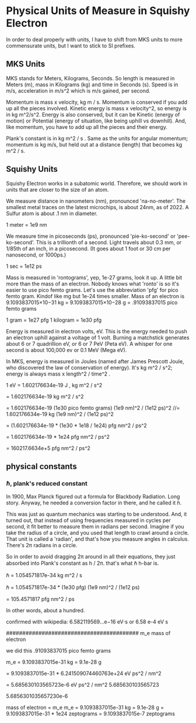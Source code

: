 <!--
title: Physical Units
description: Physical Units of Measure in Squishy Electron
-->
# Physical Units of Measure in Squishy Electron

In order to deal properly with units,
I have to shift from MKS units to more commensurate units,
but I want to stick to SI prefixes.

## MKS Units

MKS stands for Meters, Kilograms, Seconds.  So length is measured in Meters (m), mass in Kilograms (kg) and time in Seconds (s).  Speed is in m/s, acceleration in m/s^2 which is m/s gained, per second.

Momentum is mass x velocity, kg m / s.  Momentum is conserved if you add up all the pieces involved.
Kinetic energy is mass x velocity^2, so energy is in   kg m^2/s^2.
Energy is also conserved, but it can be Kinetic (energy of motion) or Potential (energy of situation, like being uphill vs downhill).  And, like momentum, you have to add up all the pieces and their energy.

Plank's constant is in kg m^2 / s .
Same as the units for angular momentum; momentum is kg m/s, but held out at a distance (length) that becomes kg m^2 / s.

## Squishy Units

Squishy Electron works in a subatomic world.
Therefore, we should work in units that are closer to the size of an atom.

We measure distance in nanometers (nm), pronounced 'na-no-meter'.
The smallest metal traces on the latest microchips,
is about 24nm, as of 2022.
A Sulfur atom is about .1 nm in diameter.

1 meter = 1e9 nm

We measure time in picoseconds (ps),
pronounced 'pie-ko-second' or 'pee-ko-second'.
This is a trillionth of a second.
Light travels about 0.3 mm, or 1/85th of an inch, in a picosecond.
(It goes about 1 foot or 30 cm  per nanosecond, or 1000ps.)

1 sec = 1e12 ps

Mass is measured in 'rontograms', yep, 1e-27 grams, look it up.
A little bit more than the mass of an electron.
Nobody knows what 'ronto' is so it's easier to use pico femto grams.
Let's use the abbreviation 'pfg' for pico femto gram.
Kindof like mg but 1e-24 times smaller.
Mass of an electron is 9.1093837015×10−31 kg
= 9.1093837015×10−28 g
= .91093837015 pico femto grams

1 gram = 1e27 pfg
1 kilogram = 1e30 pfg

Energy is measured in electron volts, eV.
This is the energy needed to push an electron uphill against a voltage of 1 volt.
Burning a matchstick generates about 6 or 7 quadrillion eV, or 6 or 7 PeV (Peta eV).
A whisper for one second is about 100,000 ev or 0.1 MeV (Mega eV).

In MKS, energy is measured in Joules (named after James Prescott Joule,
who discovered the law of conservation of energy).
It's kg m^2 / s^2; energy is always mass x length^2 / time^2 .

1 eV = 1.602176634e-19 J , kg m^2 / s^2

= 1.602176634e-19 kg m^2 / s^2

= 1.602176634e-19 (1e30 pico femto grams) (1e9 nm)^2 / (1e12 ps)^2
//= 1.602176634e-19 kg (1e9 nm)^2 / (1e12 ps)^2

= (1.602176634e-19 * (1e30 * 1e18 / 1e24) pfg nm^2 / ps^2

= 1.602176634e-19 * 1e24 pfg nm^2 / ps^2

= 160217.6634e+5 pfg nm^2 / ps^2

<!--
### mass

zepto = 1e−21 so like micro-femto-grams or nano-pico-grams


1 kg = 1000g = 1e+30 kilo-quectograms = 1e+33 quectograms
  = 1e21 kilo-zepto grams = 1e24 zeptograms
1 g = 1e+30 quecto-grams
1 g = 1e+30 femto-femto-grams

Lets not use quectos or zeptos.    femtos are 1e-15, size of a nucleus.  that's OK.
1 eV = 1.602176634×10−19 J
meaning the charge of an electron is 1.602176634×10−19 coulomb, exactly.

1 kg = 6.241509074460763e+24 eV ps^2 / nm^2
 -->

<!--
### volts
charge of an electron is 1.602176634×10−19 coulomb, exactly.

and one Joule is 1 volt * 1 coulomb

so an eV = 1 volt * 1.602176634×10−19 coulomb

1 volt = 1 eV / 1.602176634×10−19 coulomb

because e is a sortof standard unit of charge, eV ~= V

 -->



## physical constants

### ℏ, plank's reduced constant

In 1900,  Max Planck figured out a formula for Blackbody Radiation.
Long story.
Anyway, he needed a conversion factor in there, and he called it *h*.

This was just as quantum mechanics was starting to be understood.
And, it turned out, that instead of using frequencies measured in cycles per second,
it fit better to measure them in radians per second.
Imagine if you take the radius of a circle, and you used that length to crawl around a circle.
That unit is called a 'radian', and that's how you measure angles in calculus.
There's 2π radians in a circle.

So in order to avoid dragging 2π around in all their equations, they just absorbed into Plank's constant as h / 2π.
that's what ℏ h-bar is.

ℏ = 1.054571817e-34 kg m^2 / s

ℏ = 1.054571817e-34 * (1e30 pfg) (1e9 nm)^2 / (1e12 ps)

= 105.4571817 pfg nm^2 / ps

In other words, about a hundred.


<!--
= 1.054571817e-34 * (6.241509074460763e+24 eV ps^2 / nm^2)  * (1e9 nm)^2 / 1e12 ps

= 6.582119565476075e-10 (eV ps^2 / nm^2) * (1e18 / 1e12) * (nm^2 / ps)

= 6.582119565476075e-10 eV ps^2 / nm^2 * 1e6 (nm^2/ps)

= 6.582119565476075e-10 eV ps^2  * 1e6 (1/ps)

= 6.582119565476075e-10 eV ps^2  * 1e6 (1/ps)


= 6.58211956547607524373e-4 eV ps

ℏ =  6.58211956547607524373e-4 eV ps
 -->
confirmed with wikipedia: 6.582119569...e−16 eV⋅s
or 6.58 e-4  eV s


######################################### m_e  mass of electron

we did  this
 .91093837015 pico femto grams

m_e = 9.1093837015e-31 kg = 9.1e-28 g

= 9.1093837015e-31 * 6.241509074460763e+24 eV ps^2 / nm^2

= 5.685630103565723e-6 eV ps^2 / nm^2
5.685630103565723

5.6856301035657230e-6





mass of electron = m_e
m_e = 9.1093837015e-31 kg = 9.1e-28 g
= 9.1093837015e-31 * 1e24 zeptograms
= 9.1093837015e-7 zeptograms
